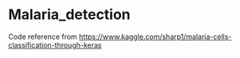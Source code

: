 # Malaria_detection

Code reference from https://www.kaggle.com/sharp1/malaria-cells-classification-through-keras
